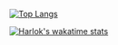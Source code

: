 [![Top Langs](https://github-readme-stats.vercel.app/api/top-langs/?username=MarcoPassoni&layout=donut)](https://github.com/MarcoPassoni)

[![Harlok's wakatime stats](https://github-readme-stats.vercel.app/api/wakatime?username=MarcoPassoni)](https://github.com/MarcoPassoni)

